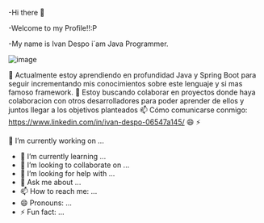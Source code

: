 -Hi there 👋

-Welcome to my Profile!!:P

-My name is Ivan Despo i´am Java Programmer. 

![image](https://user-images.githubusercontent.com/69522674/124947135-f7090380-dfe5-11eb-8b13-1fb87b0bfe12.png)

🌱 Actualmente estoy aprendiendo en profundidad Java y Spring Boot para seguir incrementando mis conocimientos sobre este lenguaje y si mas famoso framework.
👯 Estoy buscando colaborar en proyectos donde haya colaboracion con otros desarrolladores para poder aprender de ellos y juntos llegar a los objetivos planteados
📫 Cómo comunicarse conmigo: https://www.linkedin.com/in/ivan-despo-06547a145/
😄 
⚡ 



 🔭 I’m currently working on ...
- 🌱 I’m currently learning ...
- 👯 I’m looking to collaborate on ...
- 🤔 I’m looking for help with ...
- 💬 Ask me about ...
- 📫 How to reach me: ...
- 😄 Pronouns: ...
- ⚡ Fun fact: ...


<!--
**soto1989/soto1989** is a ✨ _special_ ✨ repository because its `README.md` (this file) appears on your GitHub profile.

Here are some ideas to get you started:

-
-->
